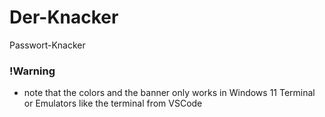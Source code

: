 # Der-Knacker
Passwort-Knacker
### !Warning
- note that the colors and the banner only works in Windows 11 Terminal or Emulators like the terminal from VSCode
